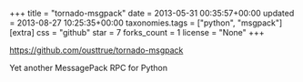 +++
title = "tornado-msgpack"
date = 2013-05-31 00:35:57+00:00
updated = 2013-08-27 10:25:35+00:00
taxonomies.tags = ["python", "msgpack"]
[extra]
css = "github"
star = 7
forks_count = 1
license = "None"
+++

<https://github.com/ousttrue/tornado-msgpack>

Yet another MessagePack RPC for Python
